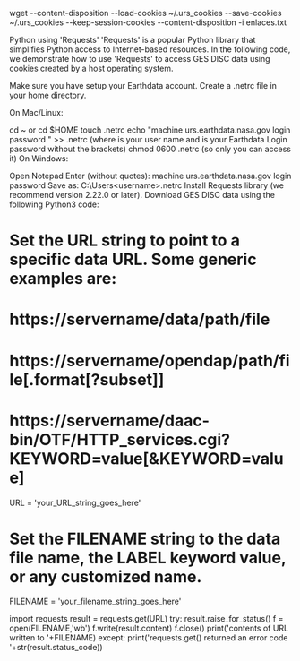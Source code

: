 wget --content-disposition --load-cookies ~/.urs_cookies --save-cookies ~/.urs_cookies --keep-session-cookies --content-disposition -i enlaces.txt 






Python using 'Requests'
'Requests' is a popular Python library that simplifies Python access to Internet-based resources. In the following code, we demonstrate how to use 'Requests' to access GES DISC data using cookies created by a host operating system.

Make sure you have setup your Earthdata account.
Create a .netrc file in your home directory.

On Mac/Linux:

cd ~ or cd $HOME
touch .netrc
echo "machine urs.earthdata.nasa.gov login <uid> password <password>" >> .netrc (where <uid> is your user name and <password> is your Earthdata Login password without the brackets)
chmod 0600 .netrc (so only you can access it)
On Windows:

Open Notepad
Enter (without quotes): machine urs.earthdata.nasa.gov login <uid> password <password>
Save as: C:\Users\<username>\.netrc
Install Requests library (we recommend version 2.22.0 or later).
Download GES DISC data using the following Python3 code:
   # Set the URL string to point to a specific data URL. Some generic examples are:
   #   https://servername/data/path/file
   #   https://servername/opendap/path/file[.format[?subset]]
   #   https://servername/daac-bin/OTF/HTTP_services.cgi?KEYWORD=value[&KEYWORD=value]
   URL = 'your_URL_string_goes_here'
   
   # Set the FILENAME string to the data file name, the LABEL keyword value, or any customized name. 
   FILENAME = 'your_filename_string_goes_here'
   
   import requests
   result = requests.get(URL)
   try:
      result.raise_for_status()
      f = open(FILENAME,'wb')
      f.write(result.content)
      f.close()
      print('contents of URL written to '+FILENAME)
   except:
      print('requests.get() returned an error code '+str(result.status_code))
